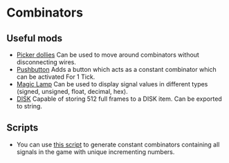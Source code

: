 # Combinators

## Useful mods

*   [Picker dollies](https://mods.factorio.com/mod/PickerDollies)
    Can be used to move around combinators without disconnecting wires.
*   [Pushbutton](https://mods.factorio.com/mod/pushbutton)
    Adds a button which acts as a constant combinator which can be activated
    For 1 Tick.
*   [Magic Lamp](https://mods.factorio.com/mod/magic-lamp)
    Can be used to display signal values in different types (signed, unsigned,
    float, decimal, hex).
*   [DISK](https://mods.factorio.com/mod/disk)
    Capable of storing 512 full frames to a DISK item.
    Can be exported to string.

## Scripts

*   You can use [this script](generate_signal_index.lua) to generate constant
    combinators containing all signals in the game with unique incrementing
    numbers.
